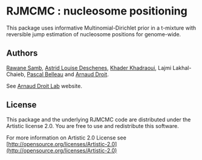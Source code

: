 RJMCMC : nucleosome positioning
==============================================================

This package uses informative Multinomial-Dirichlet prior in a t-mixture with reversible jump estimation of nucleosome positions for genome-wide.

## Authors ##

[Rawane Samb](https://ca.linkedin.com/in/rawanesamb "Rawane Samb"), 
[Astrid Louise Deschenes](http://ca.linkedin.com/in/astriddeschenes "Astrid Louise Deschenes"),
[Khader Khadraoui](http://archimede.mat.ulaval.ca/pages/khaderk/ "Khader Khadraoui"), Lajmi Lakhal-Chaieb, 
[Pascal Belleau](http://ca.linkedin.com/in/pascalbelleau "Pascal Belleau") 
and [Arnaud Droit](http://ca.linkedin.com/in/drarnaud "Arnaud Droit").


See [Arnaud Droit Lab](http://bioinformatique.ulaval.ca/home/ "Arnaud Droit Lab") 
website.

## License ##

This package and the underlying RJMCMC code are distributed under the 
Artistic license 2.0. You are free to use and redistribute this software. 

For more information on Artistic 2.0 License see
[http://opensource.org/licenses/Artistic-2.0](http://opensource.org/licenses/Artistic-2.0)